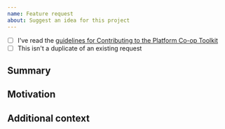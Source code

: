```yaml
---
name: Feature request
about: Suggest an idea for this project
---
```


* [ ] I've read the [guidelines for Contributing to the Platform Co-op Toolkit](https://github.com/platform-coop-toolkit/.github/blob/master/CONTRIBUTING.md)
* [ ] This isn't a duplicate of an existing request

## Summary

<!-- Please use one brief paragraph to describe the requested feature. -->

## Motivation

<!-- Please provide concise explanation of the motivation and use case(s) for the requested feature. -->

## Additional context

<!-- Please provide any additional context for the requested feature. -->
